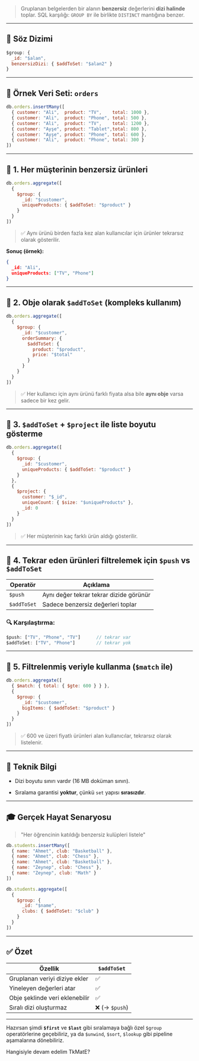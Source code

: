 
> Gruplanan belgelerden bir alanın **benzersiz** değerlerini **dizi halinde** toplar.
> SQL karşılığı: `GROUP BY` ile birlikte `DISTINCT` mantığına benzer.

---

## 🔧 Söz Dizimi

```js
$group: {
  _id: "$alan",
  benzersizDizi: { $addToSet: "$alan2" }
}
```

---

## 📁 Örnek Veri Seti: `orders`

```js
db.orders.insertMany([
  { customer: "Ali",  product: "TV",    total: 1000 },
  { customer: "Ali",  product: "Phone", total: 500 },
  { customer: "Ali",  product: "TV",    total: 1200 },
  { customer: "Ayşe", product: "Tablet",total: 800 },
  { customer: "Ayşe", product: "Phone", total: 600 },
  { customer: "Ali",  product: "Phone", total: 300 }
])
```

---

## 📌 1. Her müşterinin benzersiz ürünleri

```js
db.orders.aggregate([
  {
    $group: {
      _id: "$customer",
      uniqueProducts: { $addToSet: "$product" }
    }
  }
])
```

> ✅ Aynı ürünü birden fazla kez alan kullanıcılar için ürünler tekrarsız olarak gösterilir.

**Sonuç (örnek):**

```json
{
  _id: "Ali",
  uniqueProducts: ["TV", "Phone"]
}
```

---

## 📌 2. Obje olarak `$addToSet` (kompleks kullanım)

```js
db.orders.aggregate([
  {
    $group: {
      _id: "$customer",
      orderSummary: {
        $addToSet: {
          product: "$product",
          price: "$total"
        }
      }
    }
  }
])
```

> ✅ Her kullanıcı için aynı ürünü farklı fiyata alsa bile **aynı obje** varsa sadece bir kez gelir.

---

## 📌 3. `$addToSet` + `$project` ile liste boyutu gösterme

```js
db.orders.aggregate([
  {
    $group: {
      _id: "$customer",
      uniqueProducts: { $addToSet: "$product" }
    }
  },
  {
    $project: {
      customer: "$_id",
      uniqueCount: { $size: "$uniqueProducts" },
      _id: 0
    }
  }
])
```

> ✅ Her müşterinin kaç farklı ürün aldığı gösterilir.

---

## 📌 4. Tekrar eden ürünleri filtrelemek için `$push` vs `$addToSet`

|Operatör|Açıklama|
|---|---|
|`$push`|Aynı değer tekrar tekrar dizide görünür|
|`$addToSet`|Sadece benzersiz değerleri toplar|

### 🔍 Karşılaştırma:

```js
$push: ["TV", "Phone", "TV"]      // tekrar var
$addToSet: ["TV", "Phone"]        // tekrar yok
```

---

## 📌 5. Filtrelenmiş veriyle kullanma (`$match` ile)

```js
db.orders.aggregate([
  { $match: { total: { $gte: 600 } } },
  {
    $group: {
      _id: "$customer",
      bigItems: { $addToSet: "$product" }
    }
  }
])
```

> ✅ 600 ve üzeri fiyatlı ürünleri alan kullanıcılar, tekrarsız olarak listelenir.

---

## 🧠 Teknik Bilgi

- Dizi boyutu sınırı vardır (16 MB doküman sınırı).
    
- Sıralama garantisi **yoktur**, çünkü `set` yapısı **sırasızdır**.
    

---

## 🎓 Gerçek Hayat Senaryosu

> "Her öğrencinin katıldığı benzersiz kulüpleri listele"

```js
db.students.insertMany([
  { name: "Ahmet", club: "Basketball" },
  { name: "Ahmet", club: "Chess" },
  { name: "Ahmet", club: "Basketball" },
  { name: "Zeynep", club: "Chess" },
  { name: "Zeynep", club: "Math" }
])

db.students.aggregate([
  {
    $group: {
      _id: "$name",
      clubs: { $addToSet: "$club" }
    }
  }
])
```

---

## ✅ Özet

|Özellik|`$addToSet`|
|---|---|
|Gruplanan veriyi diziye ekler|✅|
|Yineleyen değerleri atar|✅|
|Obje şeklinde veri eklenebilir|✅|
|Sıralı dizi oluşturmaz|❌ (→ `$push`)|

---

Hazırsan şimdi **`$first`** ve **`$last`** gibi sıralamaya bağlı özel `$group` operatörlerine geçebiliriz, ya da `$unwind`, `$sort`, `$lookup` gibi pipeline aşamalarına dönebiliriz.

Hangisiyle devam edelim TkMatE?